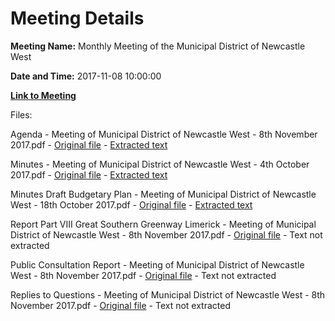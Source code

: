 # Meeting Details

**Meeting Name:** Monthly Meeting of the Municipal District of Newcastle West

**Date and Time:** 2017-11-08 10:00:00

**[Link to Meeting](https://www.limerick.ie/council/whats-on/monthly-meeting-municipal-district-newcastle-west-5)**

Files: 

Agenda - Meeting of Municipal District of Newcastle West - 8th November 2017.pdf - [Original file](https://www.limerick.ie/sites/default/files/media/documents/2017-11/00%202017-11-08%20%20Agenda%20%281%29.pdf) - [Extracted text](./Agenda%20-%20Meeting%20of%20Municipal%20District%20of%20Newcastle%20West%20-%208th%20November%202017.md)

Minutes - Meeting of Municipal District of Newcastle West - 4th October 2017.pdf - [Original file](https://www.limerick.ie/sites/default/files/media/documents/2017-11/01%20%28a%29%202017-10-04%20Minutes%20Monthly%20Meeeting%20Newcastle%20West.pdf) - [Extracted text](./Minutes%C2%A0-%20Meeting%20of%20Municipal%20District%20of%20Newcastle%20West%20-%204th%20October%202017.md)

Minutes Draft Budgetary Plan - Meeting of Municipal District of Newcastle West - 18th October 2017.pdf - [Original file](https://www.limerick.ie/sites/default/files/media/documents/2017-11/01%20%28b%29%202017-10-18%20Minutes%20Draft%20Budgetary%20Plan%20Newcastle%20West.pdf) - [Extracted text](./Minutes%20Draft%20Budgetary%20Plan%20-%20Meeting%20of%20Municipal%20District%20of%20Newcastle%20West%20-%2018th%20October%202017.md)

Report Part VIII Great Southern Greenway Limerick - Meeting of Municipal District of Newcastle West - 8th November 2017.pdf - [Original file](https://www.limerick.ie/sites/default/files/media/documents/2017-11/02%20Report%20Part%20VIII%20Great%20Southern%20Greenway%20Limerick%20%282%29.pdf) - Text not extracted

Public Consultation Report - Meeting of Municipal District of Newcastle West - 8th November 2017.pdf - [Original file](https://www.limerick.ie/sites/default/files/media/documents/2017-11/04%202017-09-29%20Public%20Consultation%20Report%20%20Newcastle%20West%20Draft%20COH%20Bye%20Laws%202017.pdf) - Text not extracted

Replies to Questions - Meeting of Municipal District of Newcastle West - 8th November 2017.pdf - [Original file](https://www.limerick.ie/sites/default/files/media/documents/2017-11/2017-11-08%20Replies%20to%20Questions.pdf) - Text not extracted

